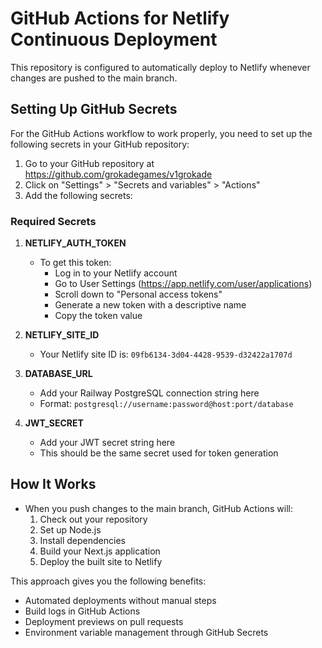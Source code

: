 # GitHub Actions for Netlify Continuous Deployment

This repository is configured to automatically deploy to Netlify whenever changes are pushed to the main branch.

## Setting Up GitHub Secrets

For the GitHub Actions workflow to work properly, you need to set up the following secrets in your GitHub repository:

1. Go to your GitHub repository at https://github.com/grokadegames/v1grokade
2. Click on "Settings" > "Secrets and variables" > "Actions"
3. Add the following secrets:

### Required Secrets

1. **NETLIFY_AUTH_TOKEN**
   - To get this token:
     - Log in to your Netlify account
     - Go to User Settings (https://app.netlify.com/user/applications)
     - Scroll down to "Personal access tokens"
     - Generate a new token with a descriptive name
     - Copy the token value

2. **NETLIFY_SITE_ID**
   - Your Netlify site ID is: `09fb6134-3d04-4428-9539-d32422a1707d`

3. **DATABASE_URL**
   - Add your Railway PostgreSQL connection string here
   - Format: `postgresql://username:password@host:port/database`

4. **JWT_SECRET**
   - Add your JWT secret string here
   - This should be the same secret used for token generation

## How It Works

- When you push changes to the main branch, GitHub Actions will:
  1. Check out your repository
  2. Set up Node.js
  3. Install dependencies
  4. Build your Next.js application
  5. Deploy the built site to Netlify

This approach gives you the following benefits:
- Automated deployments without manual steps
- Build logs in GitHub Actions
- Deployment previews on pull requests
- Environment variable management through GitHub Secrets 